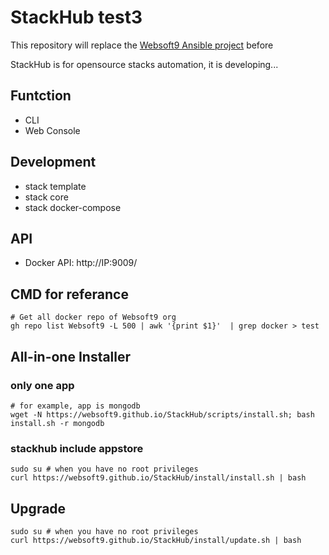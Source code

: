 # StackHub test3

This repository will replace the [Websoft9 Ansible project](https://github.com/websoft9private) before

StackHub is for opensource stacks automation, it is developing...

## Funtction

- CLI
- Web Console

## Development

- stack template
- stack core
- stack docker-compose

## API

- Docker API: http://IP:9009/

## CMD for referance

```
# Get all docker repo of Websoft9 org
gh repo list Websoft9 -L 500 | awk '{print $1}'  | grep docker > test
```

## All-in-one Installer

### only one app

```
# for example, app is mongodb
wget -N https://websoft9.github.io/StackHub/scripts/install.sh; bash install.sh -r mongodb
```

### stackhub include appstore

```
sudo su # when you have no root privileges
curl https://websoft9.github.io/StackHub/install/install.sh | bash
```

## Upgrade

```
sudo su # when you have no root privileges
curl https://websoft9.github.io/StackHub/install/update.sh | bash
```
